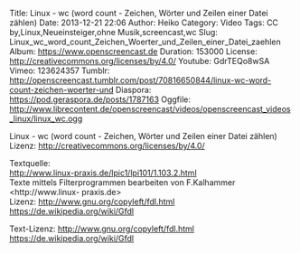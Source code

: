 Title: Linux - wc (word count - Zeichen, Wörter und Zeilen einer Datei zählen)
Date: 2013-12-21 22:06
Author: Heiko
Category: Video
Tags: CC by,Linux,Neueinsteiger,ohne Musik,screencast,wc
Slug: Linux_wc_word_count_Zeichen_Woerter_und_Zeilen_einer_Datei_zaehlen
Album: https://www.openscreencast.de
Duration: 153000
License: http://creativecommons.org/licenses/by/4.0/
Youtube: GdrTEQo8wSA
Vimeo: 123624357
Tumblr: http://openscreencast.tumblr.com/post/70816650844/linux-wc-word-count-zeichen-woerter-und
Diaspora: https://pod.geraspora.de/posts/1787163
Oggfile: http://www.librecontent.de/openscreencast/videos/openscreencast_videos_linux/linux_wc.ogg

Linux - wc (word count - Zeichen, Wörter und Zeilen einer Datei zählen)  
Lizenz: <http://creativecommons.org/licenses/by/4.0/>  
  
Textquelle:  
<http://www.linux-praxis.de/lpic1/lpi101/1.103.2.html>  
Texte mittels Filterprogrammen bearbeiten von F.Kalhammer <http://www.linux-
praxis.de>  
Lizenz: <http://www.gnu.org/copyleft/fdl.html>
<https://de.wikipedia.org/wiki/Gfdl>  
  
Text-Lizenz: <http://www.gnu.org/copyleft/fdl.html>
<https://de.wikipedia.org/wiki/Gfdl>

